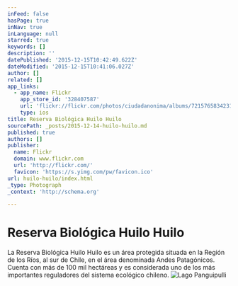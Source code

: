 ```yaml
---
inFeed: false
hasPage: true
inNav: true
inLanguage: null
starred: true
keywords: []
description: ''
datePublished: '2015-12-15T10:42:49.622Z'
dateModified: '2015-12-15T10:41:06.027Z'
author: []
related: []
app_links:
  - app_name: Flickr
    app_store_id: '328407587'
    url: 'flickr://flickr.com/photos/ciudadanonima/albums/72157658342316712'
    type: ios
title: Reserva Biológica Huilo Huilo
sourcePath: _posts/2015-12-14-huilo-huilo.md
published: true
authors: []
publisher:
  name: Flickr
  domain: www.flickr.com
  url: 'http://flickr.com/'
  favicon: 'https://s.yimg.com/pw/favicon.ico'
url: huilo-huilo/index.html
_type: Photograph
_context: 'http://schema.org'

---
```

# Reserva Biológica Huilo Huilo

La Reserva Biológica Huilo Huilo es un área protegida situada en la Región de los Ríos, al sur de Chile, en el área denominada Andes Patagónicos. Cuenta con más de 100 mil hectáreas y es considerada uno de los más importantes reguladores del sistema ecológico chileno.
![Lago Panguipulli](https://s3-us-west-2.amazonaws.com/the-grid-img/p/b880d3aa2533025428d762b1c84f281075ab72b7.jpg)